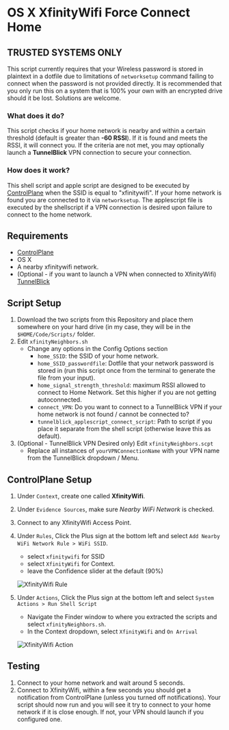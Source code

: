 # OS X XfinityWifi Force Connect Home

## TRUSTED SYSTEMS ONLY
This script currently requires that your Wireless password is stored in plaintext in a dotfile due to limitations of `networksetup` command failing to connect when the password is not provided directly. It is recommended that you only run this on a system that is 100% your own with an encrypted drive should it be lost. Solutions are welcome.

### What does it do?
This script checks if your home network is nearby and within a certain threshold (default is greater than **-60 RSSI**). If it is found and meets the RSSI, it will connect you. If the criteria are not met, you may optionally launch a **TunnelBlick** VPN connection to secure your connection.

### How does it work?
This shell script and apple script are designed to 
be executed by [ControlPlane](http://www.controlplaneapp.com/) when the SSID is equal to "xfinitywifi". If your home 
network is found you are connected to it via `networksetup`.
The applescript file is executed by the shellscript if a VPN connection is desired upon failure to connect to the home network.

## Requirements

* [ControlPlane](http://www.controlplaneapp.com/)
* OS X
* A nearby xfinitywifi network.
* (Optional - if you want to launch a VPN when connected to XfinityWifi) [TunnelBlick](https://tunnelblick.net/)

## Script Setup

1. Download the two scripts from this Repository and place them somewhere on your hard drive (in my case, they will be in the `$HOME/Code/Scripts/` folder.
2. Edit `xfinityNeighbors.sh`
    * Change any options in the Config Options section
        * `home_SSID`: the SSID of your home network.
        * `home_SSID_passwordfile`: Dotfile that your network password is stored in (run this script once from the terminal to generate the file from your input).
        * `home_signal_strength_threshold`: maximum RSSI allowed to connect to Home Network. Set this higher if you are not getting autoconnected.
        * `connect_VPN`: Do you want to connect to a TunnelBlick VPN if your home network is not found / cannot be connected to?
        * `tunnelblick_applescript_connect_script`: Path to script if you place it separate from the shell script (otherwise leave this as default).
3. (Optional - TunnelBlick VPN Desired only) Edit `xfinityNeighbors.scpt`
    * Replace all instances of `yourVPNConnectionName` with your VPN name from the TunnelBlick dropdown / Menu.

## ControlPlane Setup

1. Under `Context`, create one called **XfinityWifi**.
2. Under `Evidence Sources`, make sure *Nearby WiFi Network* is checked.
3. Connect to any XfinityWifi Access Point.
4. Under `Rules`, Click the Plus sign at the bottom left and select `Add Nearby WiFi Network Rule > WiFi SSID`.
    * select `xfinitywifi` for SSID
    * select `XfinityWifi` for Context.
    * leave the Confidence slider at the default (90%)

    ![XfinityWifi Rule](https://i.imgur.com/blgjc3r.png)

5. Under `Actions`, Click the Plus sign at the bottom left and select `System Actions > Run Shell Script`
    * Navigate the Finder window to where you extracted the scripts and select `xfinityNeighbors.sh`.
    * In the Context dropdown, select `XfinityWifi` and `On Arrival`

    ![XfinityWifi Action](https://i.imgur.com/LYUTdvm.png)

## Testing
1. Connect to your home network and wait around 5 seconds.
2. Connect to XfinityWifi, within a few seconds you should get a notification from ControlPlane (unless you turned off notifications). Your script should now run and you will see it try to connect to your home network if it is close enough. If not, your VPN should launch if you configured one.
